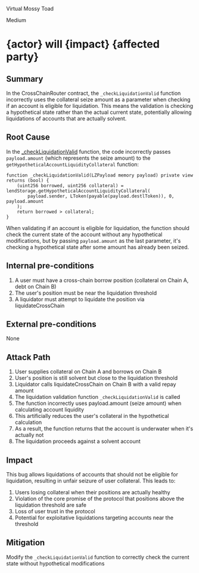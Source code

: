 Virtual Mossy Toad

Medium

# {actor} will {impact} {affected party}

## Summary
In the CrossChainRouter contract, the `_checkLiquidationValid` function incorrectly uses the collateral seize amount as a parameter when checking if an account is eligible for liquidation. This means the validation is checking a hypothetical state rather than the actual current state, potentially allowing liquidations of accounts that are actually solvent.

## Root Cause
In the [_checkLiquidationValid](https://github.com/sherlock-audit/2025-05-lend-audit-contest-Sparrow-23/blob/471749b3043a3eca36d78e6d1b3a77aef72a536e/Lend-V2/src/LayerZero/CrossChainRouter.sol#L431-L436) function, the code incorrectly passes `payload.amount` (which represents the seize amount) to the `getHypotheticalAccountLiquidityCollateral` function:

```solidity
function _checkLiquidationValid(LZPayload memory payload) private view returns (bool) {
    (uint256 borrowed, uint256 collateral) = lendStorage.getHypotheticalAccountLiquidityCollateral(
        payload.sender, LToken(payable(payload.destlToken)), 0, payload.amount
    );
    return borrowed > collateral;
}
```

When validating if an account is eligible for liquidation, the function should check the current state of the account without any hypothetical modifications, but by passing `payload.amount` as the last parameter, it's checking a hypothetical state after some amount has already been seized.

## Internal pre-conditions
1. A user must have a cross-chain borrow position (collateral on Chain A, debt on Chain B)
2. The user's position must be near the liquidation threshold
3. A liquidator must attempt to liquidate the position via liquidateCrossChain

## External pre-conditions
None

## Attack Path
1. User supplies collateral on Chain A and borrows on Chain B
2. User's position is still solvent but close to the liquidation threshold
3. Liquidator calls liquidateCrossChain on Chain B with a valid repay amount
4. The liquidation validation function `_checkLiquidationValid` is called
5. The function incorrectly uses payload.amount (seize amount) when calculating account liquidity
6. This artificially reduces the user's collateral in the hypothetical calculation
7. As a result, the function returns that the account is underwater when it's actually not
8. The liquidation proceeds against a solvent account

## Impact
This bug allows liquidations of accounts that should not be eligible for liquidation, resulting in unfair seizure of user collateral. This leads to:

1. Users losing collateral when their positions are actually healthy
2. Violation of the core promise of the protocol that positions above the liquidation threshold are safe
3. Loss of user trust in the protocol
4. Potential for exploitative liquidations targeting accounts near the threshold

## Mitigation
Modify the `_checkLiquidationValid` function to correctly check the current state without hypothetical modifications